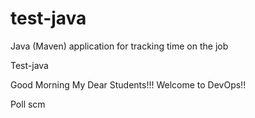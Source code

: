 # test-java
Java (Maven) application for tracking time on the job

Test-java

Good Morning My Dear Students!!! Welcome to DevOps!!

Poll scm
